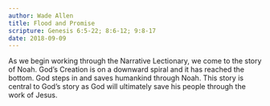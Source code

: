 ```yaml
---
author: Wade Allen
title: Flood and Promise
scripture: Genesis 6:5-22; 8:6-12; 9:8-17
date: 2018-09-09
---
```


As we begin working through the Narrative Lectionary, we come to the story of Noah. God’s Creation is on a downward spiral and it has reached the bottom. God steps in and saves humankind through Noah. This story is central to God’s story as God will ultimately save his people through the work of Jesus.
